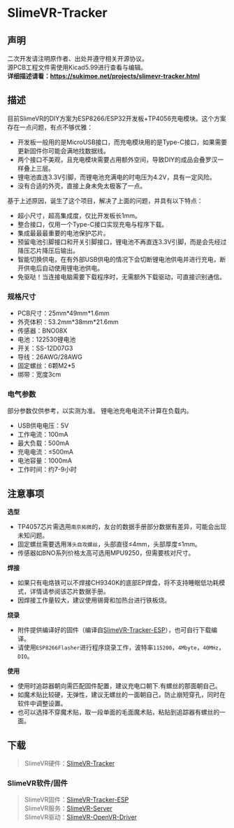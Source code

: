 # SlimeVR-Tracker

## 声明
二次开发请注明原作者、出处并遵守相关开源协议。<br>
源PCB工程文件需使用Kicad5.99进行查看与编辑。<br>
**详细描述请看：https://sukimoe.net/projects/slimevr-tracker.html**



## 描述
目前SlimeVR的DIY方案为ESP8266/ESP32开发板+TP4056充电模块。这个方案存在一点问题，有点不够优雅：
- 开发板一般用的是MicroUSB接口，而充电模块用的是Type-C接口，如果需要更新固件你可能会满地找数据线。
- 两个接口不美观，且充电模块需要占用额外空间，导致DIY的成品会叠罗汉一样叠上三层。
- 锂电池直连3.3V引脚，而锂电池充满电的时电压为4.2V，具有一定风险。
- 没有合适的外壳，直接上身未免太极客了一点。

基于上述原因，诞生了这个项目，解决了上面的问题，并具有以下特点：
- 超小尺寸，超高集成度，仅比开发板长1mm。
- 整合接口，仅用一个Type-C接口实现充电与程序下载。
- 集成最最最重要的电池保护芯片。
- 预留电池引脚接口和开关引脚接口，锂电池不再直连3.3V引脚，而是会先经过降压芯片降压后输出。
- 智能切换供电，在有外部USB供电的情况下会切断锂电池供电并进行充电，断开供电后自动使用锂电池供电。
- 免驱哒！当连接电脑需要下载程序时，无需额外下载驱动，可直接识别通信。



### 规格尺寸
- PCB尺寸：25mm\*49mm\*1.6mm
- 外壳体积：53.2mm\*38mm\*21.6mm
- 传感器：BNO08X
- 电池：122530锂电池
- 开关：SS-12D07G3
- 导线：26AWG/28AWG
- 固定螺丝：6颗M2\*5
- 绑带：宽度3cm



### 电气参数
部分参数仅供参考，以实测为准。
锂电池充电电流不计算在负载内。
- USB供电电压：5V
- 工作电流：100mA
- 最大负载：500mA
- 充电电流：≤500mA
- 电池容量：1000mA
- 工作时间：约7-9小时



## 注意事项
**选型**
- TP4057芯片需选用`南京拓微`的，友台的数据手册部分数据有差异，可能会出现未知问题。
- 固定螺丝需要选用`薄头自攻螺丝`，头部直径≤4mm，头部厚度≤1mm。
- 传感器如BNO系列价格太高可选用MPU9250，但需要核对尺寸。

**焊接**
- 如果只有电烙铁可以不焊接CH9340K的底部EP焊盘，将不支持睡眠低功耗模式，详情请参阅该芯片数据手册。
- 因焊接工作量较大，建议使用锡膏和加热台进行铁板烧。

**烧录**
- 附件提供编译好的固件（编译自[SlimeVR-Tracker-ESP](https://github.com/SlimeVR/SlimeVR-Tracker-ESP)），也可自行下载编译。
- 请使用`ESP8266Flasher`进行程序烧录工作，波特率`115200`，`4Mbyte`，`40MHz`，`DIO`。


**使用**
- 使用时追踪器朝向需匹配固件配置，建议充电口朝下.有螺丝的那面朝自己。
- 如魔术贴比较硬，无弹性，建议无螺丝的一面朝自己，防止崩短穿孔，同时在软件中调整设置。
- 也可以选择不穿魔术贴，取一段单面的毛面魔术贴，粘贴到追踪器有螺丝的一面。



## 下载
> SlimeVR硬件：[SlimeVR-Tracker](https://github.com/FuAnMoe/SlimeVR-Tracker/archive/refs/heads/main.zip)

### SlimeVR软件/固件
> SlimeVR固件：[SlimeVR-Tracker-ESP](https://github.com/SlimeVR/SlimeVR-Tracker-ESP)<br>
> SlimeVR服务：[SlimeVR-Server](https://github.com/SlimeVR/SlimeVR-Server)<br>
> SlimeVR驱动：[SlimeVR-OpenVR-Driver](https://github.com/SlimeVR/SlimeVR-OpenVR-Driver)

